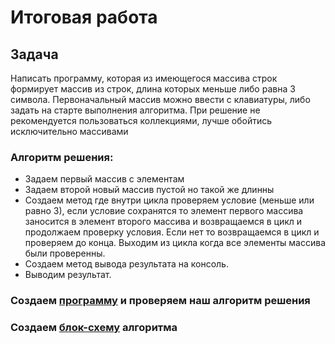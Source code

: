 # Итоговая работа

## **Задача**  

Написать программу, которая из имеющегося массива строк формирует массив из строк, длина которых меньше либо равна 3 символа. Первоначальный массив можно ввести с клавиатуры, либо задать на старте выполнения алгоритма. При решение не рекомендуется пользоваться коллекциями, лучше обойтись исключительно массивами

### **Алгоритм решения**:
* Задаем первый массив с элементам
* Задаем второй новый массив пустой но такой же длинны
* Создаем метод где внутри цикла проверяем условие (меньше или равно 3), если условие сохранятся то элемент первого массива заносится в элемент второго массива и возвращаемся в цикл и продолжаем проверку условия. Если нет то возвращаемся в цикл и проверяем до конца. Выходим из цикла когда все элементы массива были проверенны.
* Создаем метод вывода результата на консоль.
* Выводим результат.

### Создаем [программу](https://github.com/katya-smile/FinalWork/blob/main/Program.cs) и проверяем наш алгоритм решения

### Создаем [блок-схему](https://github.com/katya-smile/FinalWork/blob/main/block%20diagram.drawio) алгоритма

